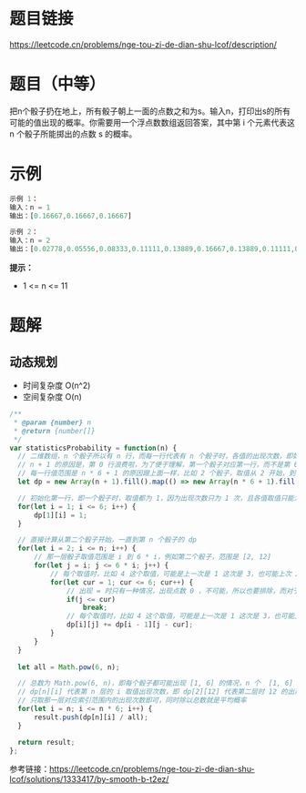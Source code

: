# 题目链接

https://leetcode.cn/problems/nge-tou-zi-de-dian-shu-lcof/description/

# 题目（中等）

把n个骰子扔在地上，所有骰子朝上一面的点数之和为s。输入n，打印出s的所有可能的值出现的概率。你需要用一个浮点数数组返回答案，其中第 i 个元素代表这 n 个骰子所能掷出的点数 s 的概率。

# 示例

```js
示例 1：
输入：n = 1
输出：[0.16667,0.16667,0.16667]

示例 2：
输入：n = 2
输出：[0.02778,0.05556,0.08333,0.11111,0.13889,0.16667,0.13889,0.11111,0.08333,0.05556,0.02778]
```

**提示：**

- 1 <= n <= 11

# 题解

## 动态规划

- 时间复杂度 O(n^2)
- 空间复杂度 O(n)
  
```js
/**
 * @param {number} n
 * @return {number[]}
 */
var statisticsProbability = function(n) {
  // 二维数组，n 个骰子所以有 n 行，而每一行代表有 n 个骰子时，各值的出现次数，即如果2个骰子，各值的取值范围是 2 ~ 12(2 * 6)，出现次数取决于上一层的值(1 ~ 6)
  // n + 1 的原因是，第 0 行浪费啦，为了便于理解，第一个骰子对应第一行，而不是第 0 行
  // 每一行值范围是 n * 6 + 1 的原因跟上面一样，比如 2 个骰子，取值从 2 开始，到 12 结束，所以要多开一列，容纳 12 这个下标
  let dp = new Array(n + 1).fill().map(() => new Array(n * 6 + 1).fill(0)), result = [];

  // 初始化第一行，即一个骰子时，取值都为 1，因为出现次数只为 1 次，且各值取值只能为 1 ~ 6
  for(let i = 1; i <= 6; i++) {
      dp[1][i] = 1;
  }

  // 直接计算从第二个骰子开始，一直到第 n 个骰子的 dp
  for(let i = 2; i <= n; i++) {
      // 那一层骰子取值范围是 i 到 6 * i，例如第二个骰子，范围是 [2, 12]
      for(let j = i; j <= 6 * i; j++) {
          // 每个取值时，比如 4 这个取值，可能是上一次是 1 这次是 3，也可能上次 2 这次 2，也可能上次 3 这次 1，所以要 1-6 都遍历一次
          for(let cur = 1; cur <= 6; cur++) {
              // 出现 = 时只有一种情况，出现点数 0 ，不可能，所以也要排除，而对于 < ，如果此时要取 3 这个值的出现次数，前面的数如果是 4,5,6 这种大过它的也不可能
              if(j <= cur)
                  break;
              // 每个取值时，比如 4 这个取值，可能是上一次是 1 这次是 3，也可能上次 2 这次 2，也可能上次 3 这次 1，所以要累加
              dp[i][j] += dp[i - 1][j - cur];
          }
      }
  }
  
  let all = Math.pow(6, n);

  // 总数为 Math.pow(6, n)，即每个骰子都可能出现 [1, 6] 的情况，n 个  [1, 6] 就是 6^n
  // dp[n][i] 代表第 n 层的 i 取值出现次数，即 dp[2][12] 代表第二层时 12 的出现次数
  // 只取那一层对应索引范围内的出现次数即可，同时除以总数就是平均概率
  for(let i = n; i <= n * 6; i++) {
      result.push(dp[n][i] / all);
  }

  return result;
};
```

参考链接：https://leetcode.cn/problems/nge-tou-zi-de-dian-shu-lcof/solutions/1333417/by-smooth-b-t2ez/
